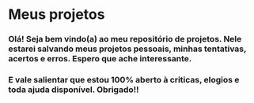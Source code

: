 # Meus projetos

### Olá! Seja bem vindo(a) ao meu repositório de projetos. Nele estarei salvando meus projetos pessoais, minhas tentativas, acertos e erros. Espero que ache interessante. 
### E vale salientar que estou 100% aberto à criticas, elogios e toda ajuda disponível. Obrigado!!

